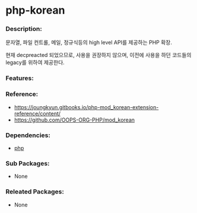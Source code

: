 # php-korean

### Description:

문자열, 파일 컨트롤, 메일, 정규식등의 high level API를 제공하는 PHP 확장.

현재 decpreacted 되었으므로, 사용을 권장하지 않으며, 이전에 사용을 하던 코드들의 legacy를 위하여 제공한다.

### Features:

### Reference:
* https://joungkyun.gitbooks.io/php-mod_korean-extension-reference/content/
* https://github.com/OOPS-ORG-PHP/mod_korean

### Dependencies:
* [php](pkg-base-php.md)

### Sub Packages:
* None

### Releated Packages:
* None
